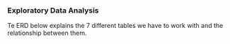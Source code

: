 ### Exploratory Data Analysis

Te ERD below explains the 7 different tables we have to work with and the relationship between them.
